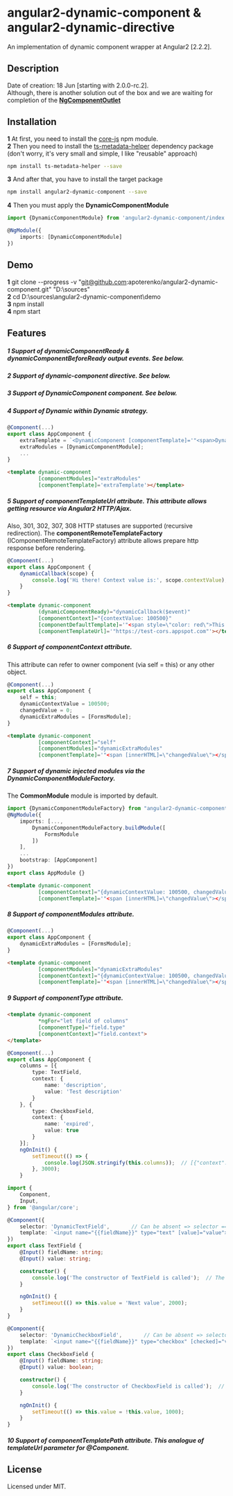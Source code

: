# angular2-dynamic-component & angular2-dynamic-directive

An implementation of dynamic component wrapper at Angular2 [2.2.2].

## Description

Date of creation: 18 Jun [starting with 2.0.0-rc.2].  
Although, there is another solution out of the box and we are waiting for completion of the [**NgComponentOutlet**](https://github.com/angular/angular/issues/9599)  

## Installation

**1** At first, you need to install the [core-js](https://www.npmjs.com/package/core-js) npm module.  
**2** Then you need to install the [ts-metadata-helper](https://www.npmjs.com/package/ts-metadata-helper) dependency package (don't worry, it's very small and simple, I like "reusable" approach)  
```sh
npm install ts-metadata-helper --save
```  
**3** And after that, you have to install the target package  
```sh
npm install angular2-dynamic-component --save
```
**4** Then you must apply the **DynamicComponentModule**  

```typescript
import {DynamicComponentModule} from 'angular2-dynamic-component/index';

@NgModule({
    imports: [DynamicComponentModule]
})
```

## Demo

**1** git clone --progress -v "git@github.com:apoterenko/angular2-dynamic-component.git" "D:\sources"  
**2** cd D:\sources\angular2-dynamic-component\demo  
**3** npm install  
**4** npm start  

## Features

##### **1** Support of **dynamicComponentReady** & **dynamicComponentBeforeReady** output events. See below.  

##### **2** Support of **dynamic-component** directive. See below.  

##### **3** Support of **DynamicComponent** component. See below.  

##### **4** Support of **Dynamic within Dynamic** strategy.  

```typescript
@Component(...)
export class AppComponent {
	extraTemplate = `<DynamicComponent [componentTemplate]='"<span>Dynamic inside dynamic!</span>"'></DynamicComponent>`;
	extraModules = [DynamicComponentModule];
	...
}
```
```html
<template dynamic-component
          [componentModules]="extraModules"
          [componentTemplate]='extraTemplate'></template>
``` 

##### **5** Support of **componentTemplateUrl** attribute. This attribute allows getting resource via Angular2 HTTP/Ajax.  

Also, 301, 302, 307, 308 HTTP statuses are supported (recursive redirection). The **componentRemoteTemplateFactory** (IComponentRemoteTemplateFactory)
 attribute allows prepare http response before rendering.  

```typescript
@Component(...)
export class AppComponent {
	dynamicCallback(scope) {
		console.log('Hi there! Context value is:', scope.contextValue); // Hi there! Context value is: 100500
	}
}
```
```html
<template dynamic-component
          (dynamicComponentReady)="dynamicCallback($event)"
          [componentContext]="{contextValue: 100500}"
          [componentDefaultTemplate]='"<span style=\"color: red\">This is fallback template</span>"'
          [componentTemplateUrl]='"https://test-cors.appspot.com"'></template>
```          

##### **6** Support of **componentContext** attribute.  

This attribute can refer to owner component (via self = this) or any other object.  

```typescript
@Component(...)
export class AppComponent {
	self = this;
	dynamicContextValue = 100500;
	changedValue = 0;
	dynamicExtraModules = [FormsModule];
}
```
```html
<template dynamic-component
          [componentContext]="self"
          [componentModules]="dynamicExtraModules"
          [componentTemplate]='"<span [innerHTML]=\"changedValue\"></span><input type=\"text\" [(ngModel)]=\"dynamicContextValue\" (ngModelChange)=\"changedValue = $event\">"'></template>
```

##### **7** Support of dynamic injected modules via the **DynamicComponentModuleFactory**.  

The **CommonModule** module is imported by default.

```typescript
import {DynamicComponentModuleFactory} from "angular2-dynamic-component/index";
@NgModule({
	imports: [..., 
		DynamicComponentModuleFactory.buildModule([
			FormsModule
		])
	],
	...
	bootstrap: [AppComponent]
})
export class AppModule {}
```
```html
<template dynamic-component
          [componentContext]="{dynamicContextValue: 100500, changedValue: 0}"
          [componentTemplate]='"<span [innerHTML]=\"changedValue\"></span><input type=\"text\" [(ngModel)]=\"dynamicContextValue\" (ngModelChange)=\"changedValue = $event\">"'></template>
```

##### **8** Support of **componentModules** attribute.  

```typescript
@Component(...)
export class AppComponent {
	dynamicExtraModules = [FormsModule];
}
```
```html
<template dynamic-component
          [componentModules]="dynamicExtraModules"
          [componentContext]="{dynamicContextValue: 100500, changedValue: 0}"
          [componentTemplate]='"<span [innerHTML]=\"changedValue\"></span><input type=\"text\" [(ngModel)]=\"dynamicContextValue\" (ngModelChange)=\"changedValue = $event\">"'></template>
```

##### **9** Support of **componentType** attribute.  

```html
<template dynamic-component
          *ngFor="let field of columns"
          [componentType]="field.type"
          [componentContext]="field.context">
</template>
```
```typescript
@Component(...)
export class AppComponent {
	columns = [{
		type: TextField,
		context: {
			name: 'description',
			value: 'Test description'
		}
	}, {
		type: CheckboxField,
		context: {
			name: 'expired',
			value: true
		}
	}];
	ngOnInit() {
		setTimeout(() => {
			console.log(JSON.stringify(this.columns));  // [{"context":{"name":"description","value":"Next value"}},{"context":{"name":"expired","value":false}}]
		}, 3000);
	}
```
```typescript
import {
	Component,
	Input,
} from '@angular/core';

@Component({
	selector: 'DynamicTextField',       // Can be absent => selector === "TextField"
	template: `<input name="{{fieldName}}" type="text" [value]="value">`,
})
export class TextField {
	@Input() fieldName: string;
	@Input() value: string;

	constructor() {
		console.log('The constructor of TextField is called');  // The constructor of TextField is called
	}

	ngOnInit() {
		setTimeout(() => this.value = 'Next value', 2000);
	}
}

@Component({
	selector: 'DynamicCheckboxField',       // Can be absent => selector === "CheckboxField"
	template: `<input name="{{fieldName}}" type="checkbox" [checked]="value">`,
})
export class CheckboxField {
	@Input() fieldName: string;
	@Input() value: boolean;

	constructor() {
		console.log('The constructor of CheckboxField is called');  // The constructor of CheckboxField is called
	}

	ngOnInit() {
		setTimeout(() => this.value = !this.value, 1000);
	}
}
```

##### **10** Support of **componentTemplatePath** attribute. This analogue of **templateUrl** parameter for **@Component**.  

## License

Licensed under MIT.